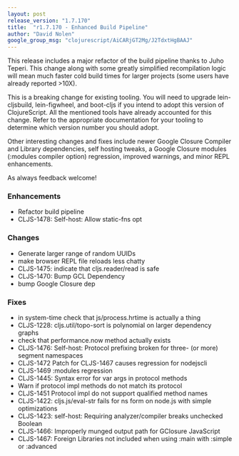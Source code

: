 ```yaml
---
layout: post
release_version: "1.7.170"
title:  "r1.7.170 - Enhanced Build Pipeline"
author: "David Nolen"
google_group_msg: "clojurescript/AiCARjGT2Mg/J2TdxtHgBAAJ"
---
```


This release includes a major refactor of the build pipeline thanks to
Juho Teperi. This change along with some greatly simplified
recompilation logic will mean much faster cold build times for larger
projects (some users have already reported >10X).

This is a breaking change for existing tooling. You will need to
upgrade lein-cljsbuild, lein-figwheel, and boot-cljs if you intend to
adopt this version of ClojureScript. All the mentioned tools have
already accounted for this change. Refer to the appropriate
documentation for your tooling to determine which version number you
should adopt.

Other interesting changes and fixes include newer Google Closure
Compiler and Library dependencies, self hosting tweaks, a Google
Closure modules (:modules compiler option) regression,
improved warnings, and minor REPL enhancements.

As always feedback welcome!

### Enhancements
* Refactor build pipeline
* CLJS-1478: Self-host: Allow static-fns opt

### Changes
* Generate larger range of random UUIDs
* make browser REPL file reloads less chatty
* CLJS-1475: indicate that cljs.reader/read is safe
* CLJS-1470: Bump GCL Dependency
* bump Google Closure dep

### Fixes
* in system-time check that js/process.hrtime is actually a thing
* CLJS-1228: cljs.util/topo-sort is polynomial on larger dependency graphs
* check that performance.now method actually exists
* CLJS-1476: Self-host: Protocol prefixing broken for three- (or more) segment namespaces
* CLJS-1472 Patch for CLJS-1467 causes regression for nodejscli
* CLJS-1469 :modules regression
* CLJS-1445: Syntax error for var args in protocol methods
* Warn if protocol impl methods do not match its protocol
* CLJS-1451 Protocol impl do not support qualified method names
* CLJS-1422: cljs.js/eval-str fails for ns form on node.js with simple optimizations
* CLJS-1423: self-host: Requiring analyzer/compiler breaks unchecked Boolean
* CLJS-1466: Improperly munged output path for GClosure JavaScript
* CLJS-1467: Foreign Libraries not included when using :main with :simple or :advanced

